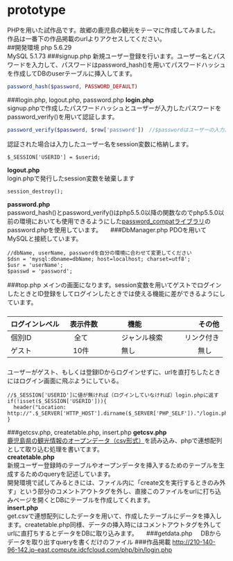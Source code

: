 # prototype
PHPを用いた試作品です。故郷の鹿児島の観光をテーマに作成してみました。<br>
作品は一番下の作品掲載のurlよりアクセスしてください。       
##開発環境
php 5.6.29   
MySQL 5.1.73
###signup.php
新規ユーザー登録を行います。ユーザー名とパスワードを入力して、パスワードはpassword_hash()を用いてパスワードハッシュを作成してDBのuserテーブルに挿入してます。
```php
password_hash($password, PASSWORD_DEFAULT)
```
###login.php, logout.php, password.php
**login.php**<br>
signup.phpで作成したパスワードハッシュとユーザーが入力したパスワードをpassword_verify()を用いて認証します。
```php
password_verify($password, $row['password'])　//$passwordはユーザーの入力、$row['password']はDBより取り出したハッシュパスワードです。
```
認証された場合は入力したユーザー名をsession変数に格納します。   
```
$_SESSION['USERID'] = $userid;
```
**logout.php**<br>
login.phpで発行したsession変数を破棄します
```
session_destroy();
```
**password.php**<br>
password_hash()とpassword_verify()はphp5.5.0以降の関数なのでphp5.5.0以前の環境においても使用できるようにした[password_compatライブラリ](https://github.com/ircmaxell/password_compat)のpassword.phpを使用しています。    
###DbManager.php
PDOを用いてMySQLと接続しています。
```
//dbName, userName, passwordを自分の環境に合わせて変更してください
$dsn = 'mysql:dbname=dbName; host=localhost; charset=utf8';
$usr = 'userName';
$passwd = 'password';
```    
###top.php
メインの画面になります。session変数を用いてゲストでログインしたときとID登録をしてログインしたときでは使える機能に差ができるようにしています。<br>
###
| ログインレベル   | 表示件数          | 機能                 | その他    |
| --------------- |:---------------:| -------------------- | ---------:|
| 個別ID          | 全て             | ジャンル検索          | リンク付き |
| ゲスト          | 10件             | 無し                 | 無し       |
### 
ユーザーがゲスト、もしくは登録IDからログインせずに、urlを直打ちしたときにはログイン画面に飛ぶようにしている。
```   
//$_SESSION['USERID']に値が無ければ（ログインしていなければ）login.phpに返す
if(!isset($_SESSION['USERID'])){
  header("Location: http://".$_SERVER['HTTP_HOST'].dirname($_SERVER['PHP_SELF'])."/login.php");
}
```   
###getcsv.php, createtable.php, insert.php
**getcsv.php**<br>
[鹿児島県の観光情報のオープンデータ（csv形式）](https://www.city.kagoshima.lg.jp/jousys/documents/5-1_kankou.csv)を読み込み、phpで連想配列として取り込む処理を書いてます。   
**createtable.php**<br>
新規ユーザー登録時のテーブルやオープンデータを挿入するためのテーブルを生成するためのqueryを記述しています。<br>
開発環境で試してみるときには、ファイル内に「create文を実行するときのみ外す」という部分のコメントアウトタグを外し、直接このファイルをurlに打ち込みページを開くとDBにテーブルを作成してくれます。     
**insert.php**<br>
get.csvで連想配列にしたデータを用いて、作成したテーブルにデータを挿入します。createtable.php同様、データの挿入時にはコメントアウトタグを外してurlに直打ちするとデータをDBに取り込みます。    
###getdata.php     
DBからデータを取り出すqueryを書くだけのファイル
###作品掲載
http://210-140-96-142.jp-east.compute.idcfcloud.com/php/bin/login.php
